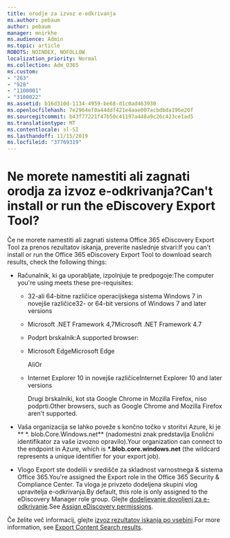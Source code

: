 ```yaml
---
title: orodje za izvoz e-odkrivanja
ms.author: pebaum
author: pebaum
manager: mnirkhe
ms.audience: Admin
ms.topic: article
ROBOTS: NOINDEX, NOFOLLOW
localization_priority: Normal
ms.collection: Adm_O365
ms.custom:
- "263"
- "928"
- "1100001"
- "3100022"
ms.assetid: b16d310d-1134-4959-be68-d1c0ad463930
ms.openlocfilehash: 7e2964ef0a44ddf421e4aae007acbdbda196e20f
ms.sourcegitcommit: b43f77221f47b50c41197a448a9c26c423ce1ad5
ms.translationtype: MT
ms.contentlocale: sl-SI
ms.lasthandoff: 11/15/2019
ms.locfileid: "37769319"
---
```

# <a name="cant-install-or-run-the-ediscovery-export-tool"></a><span data-ttu-id="80467-102">Ne morete namestiti ali zagnati orodja za izvoz e-odkrivanja?</span><span class="sxs-lookup"><span data-stu-id="80467-102">Can't install or run the eDiscovery Export Tool?</span></span>

<span data-ttu-id="80467-103">Če ne morete namestiti ali zagnati sistema Office 365 eDiscovery Export Tool za prenos rezultatov iskanja, preverite naslednje stvari:</span><span class="sxs-lookup"><span data-stu-id="80467-103">If you can't install or run the Office 365 eDiscovery Export Tool to download search results, check the following things:</span></span>
  
- <span data-ttu-id="80467-104">Računalnik, ki ga uporabljate, izpolnjuje te predpogoje:</span><span class="sxs-lookup"><span data-stu-id="80467-104">The computer you're using meets these pre-requisites:</span></span>

  - <span data-ttu-id="80467-105">32-ali 64-bitne različice operacijskega sistema Windows 7 in novejše različice</span><span class="sxs-lookup"><span data-stu-id="80467-105">32- or 64-bit versions of Windows 7 and later versions</span></span>

  - <span data-ttu-id="80467-106">Microsoft .NET Framework 4,7</span><span class="sxs-lookup"><span data-stu-id="80467-106">Microsoft .NET Framework 4.7</span></span>

  - <span data-ttu-id="80467-107">Podprt brskalnik:</span><span class="sxs-lookup"><span data-stu-id="80467-107">A supported browser:</span></span>

  - <span data-ttu-id="80467-108">Microsoft Edge</span><span class="sxs-lookup"><span data-stu-id="80467-108">Microsoft Edge</span></span>

    <span data-ttu-id="80467-109">Ali</span><span class="sxs-lookup"><span data-stu-id="80467-109">Or</span></span>

  - <span data-ttu-id="80467-110">Internet Explorer 10 in novejše različice</span><span class="sxs-lookup"><span data-stu-id="80467-110">Internet Explorer 10 and later versions</span></span>

    <span data-ttu-id="80467-111">Drugi brskalniki, kot sta Google Chrome in Mozilla Firefox, niso podprti.</span><span class="sxs-lookup"><span data-stu-id="80467-111">Other browsers, such as Google Chrome and Mozilla Firefox aren't supported.</span></span>

- <span data-ttu-id="80467-112">Vaša organizacija se lahko poveže s končno točko v storitvi Azure, ki je \*\* \*. blob.Core.Windows.net\*\* (nadomestni znak predstavlja Enolični identifikator za vaše izvozno opravilo).</span><span class="sxs-lookup"><span data-stu-id="80467-112">Your organization can connect to the endpoint in Azure, which is **\*.blob.core.windows.net** (the wildcard represents a unique identifier for your export job).</span></span>

- <span data-ttu-id="80467-113">Vlogo Export ste dodelili v središče za skladnost varnostnega &amp; sistema Office 365.</span><span class="sxs-lookup"><span data-stu-id="80467-113">You're assigned the Export role in the Office 365 Security &amp; Compliance Center.</span></span> <span data-ttu-id="80467-114">Ta vloga je privzeto dodeljena skupini vlog upravitelja e-odkrivanja.</span><span class="sxs-lookup"><span data-stu-id="80467-114">By default, this role is only assigned to the eDiscovery Manager role group.</span></span> <span data-ttu-id="80467-115">Glejte [dodeljevanje dovoljenj za e-odkrivanje](https://docs.microsoft.com/office365/securitycompliance/assign-ediscovery-permissions).</span><span class="sxs-lookup"><span data-stu-id="80467-115">See [Assign eDiscovery permissions](https://docs.microsoft.com/office365/securitycompliance/assign-ediscovery-permissions).</span></span>

<span data-ttu-id="80467-116">Če želite več informacij, glejte [izvoz rezultatov iskanja po vsebini](https://docs.microsoft.com/office365/securitycompliance/export-search-results).</span><span class="sxs-lookup"><span data-stu-id="80467-116">For more information, see [Export Content Search results](https://docs.microsoft.com/office365/securitycompliance/export-search-results).</span></span>
  
